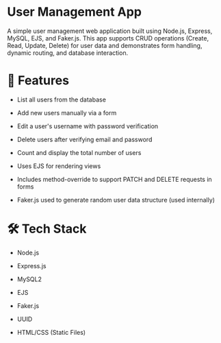 # User Management App
A simple user management web application built using Node.js, Express, MySQL, EJS, and Faker.js. This app supports CRUD operations (Create, Read, Update, Delete) for user data and demonstrates form handling, dynamic routing, and database interaction.

# 🚀 Features
- List all users from the database

- Add new users manually via a form

- Edit a user's username with password verification

- Delete users after verifying email and password

- Count and display the total number of users

- Uses EJS for rendering views

- Includes method-override to support PATCH and DELETE requests in forms

- Faker.js used to generate random user data structure (used internally)

# 🛠 Tech Stack
- Node.js

- Express.js

- MySQL2

- EJS

- Faker.js

- UUID

- HTML/CSS (Static Files)

